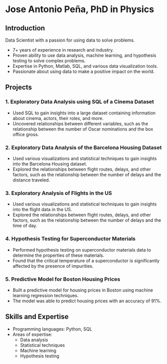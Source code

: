 # Jose Antonio Peña, PhD in Physics

## Introduction
Data Scientist with a passion for using data to solve problems.

  - 7+ years of experience in research and industry.
  - Proven ability to use data analysis, machine learning, and hypothesis testing to solve complex problems.
- Expertise in Python, Matlab, SQL, and various data visualization tools.
-  Passionate about using data to make a positive impact on the world.


## Projects

### 1. Exploratory Data Analysis using SQL of a Cinema Dataset

- Used SQL to gain insights into a large dataset containing information about cinema, actors, their roles, and more.
- Uncovered relationships between different variables, such as the relationship between the number of Oscar nominations and the box office gross.


### 2. Exploratory Data Analysis of the Barcelona Housing Dataset

- Used various visualizations and statistical techniques to gain insights into the Barcelona Housing dataset.
- Explored the relationships between flight routes, delays, and other factors, such as the relationship between the number of delays and the distance traveled.


### 3. Exploratory Analysis of Flights in the US

- Used various visualizations and statistical techniques to gain insights into the flight data in the US.
- Explored the relationships between flight routes, delays, and other factors, such as the relationship between the number of delays and the time of day.

### 4. Hypothesis Testing for Superconductor Materials
- Performed hypothesis testing on superconductor materials data to determine the properties of these materials.
- Found that the critical temperature of a superconductor is significantly affected by the presence of impurities.

### 5. Predictive Model for Boston Housing Prices
- Built a predictive model for housing prices in Boston using machine learning regression techniques.
- The model was able to predict housing prices with an accuracy of 91%.


## Skills and Expertise
- Programming languages: Python, SQL
- Areas of expertise:
    - Data analysis
    - Statistical techniques
    - Machine learning
    - Hypothesis testing

